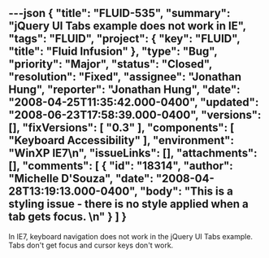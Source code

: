 ---json
{
  "title": "FLUID-535",
  "summary": "jQuery UI Tabs example does not work in IE",
  "tags": "FLUID",
  "project": {
    "key": "FLUID",
    "title": "Fluid Infusion"
  },
  "type": "Bug",
  "priority": "Major",
  "status": "Closed",
  "resolution": "Fixed",
  "assignee": "Jonathan Hung",
  "reporter": "Jonathan Hung",
  "date": "2008-04-25T11:35:42.000-0400",
  "updated": "2008-06-23T17:58:39.000-0400",
  "versions": [],
  "fixVersions": [
    "0.3"
  ],
  "components": [
    "Keyboard Accessibility"
  ],
  "environment": "WinXP IE7\n",
  "issueLinks": [],
  "attachments": [],
  "comments": [
    {
      "id": "18314",
      "author": "Michelle D'Souza",
      "date": "2008-04-28T13:19:13.000-0400",
      "body": "This is a styling issue - there is no style applied when a tab gets focus.&#x20;\n"
    }
  ]
}
---
In IE7, keyboard navigation does not work in the jQuery UI Tabs example. Tabs don't get focus and cursor keys don't work.

        